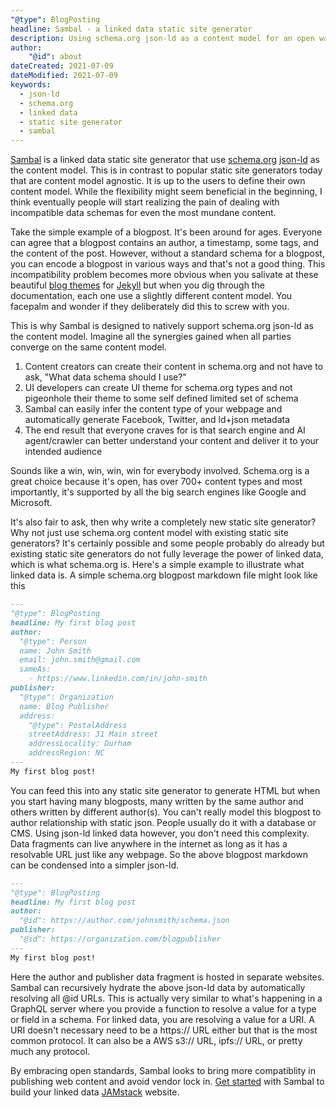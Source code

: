 ```yaml
---
"@type": BlogPosting
headline: Sambal - a linked data static site generator
description: Using schema.org json-ld as a content model for an open way to build SEO websites
author:
    "@id": about
dateCreated: 2021-07-09
dateModified: 2021-07-09
keywords: 
  - json-ld
  - schema.org
  - linked data
  - static site generator
  - sambal
---
```


[Sambal](https://sambal.dev) is a linked data static site generator that use [schema.org](https://schema.org/) [json-ld](https://json-ld.org/) as the content model.  This is in contrast to popular static site generators today that are content model agnostic.  It is up to the users to define their own content model.  While the flexibility might seem beneficial in the beginning, I think eventually people will start realizing the pain of dealing with incompatible data schemas for even the most mundane content.

Take the simple example of a blogpost.  It's been around for ages.  Everyone can agree that a blogpost contains an author, a timestamp, some tags, and the content of the post.  However, without a standard schema for a blogpost, you can encode a blogpost in various ways and that's not a good thing.  This incompatibility problem becomes more obvious when you salivate at these beautiful [blog themes](https://jekyllthemes.io/jekyll-blog-themes) for [Jekyll](https://jekyllrb.com/) but when you dig through the documentation, each one use a slightly different content model.  You facepalm and wonder if they deliberately did this to screw with you.

This is why Sambal is designed to natively support schema.org json-ld as the content model.  Imagine all the synergies gained when all parties converge on the same content model. 

1. Content creators can create their content in schema.org and not have to ask, "What data schema should I use?"
2. UI developers can create UI theme for schema.org types and not pigeonhole their theme to some self defined limited set of schema
3. Sambal can easily infer the content type of your webpage and automatically generate Facebook, Twitter, and ld+json metadata
4. The end result that everyone craves for is that search engine and AI agent/crawler can better understand your content and deliver it to your intended audience

Sounds like a win, win, win, win for everybody involved.  Schema.org is a great choice because it's open, has over 700+ content types and most importantly, it's supported by all the big search engines like Google and Microsoft.  

It's also fair to ask, then why write a completely new static site generator?  Why not just use schema.org content model with existing static site generators?  It's certainly possible and some people probably do already but existing static site generators do not fully leverage the power of linked data, which is what schema.org is.  Here's a simple example to illustrate what linked data is.  A simple schema.org blogpost markdown file might look like this

```md
---
"@type": BlogPosting
headline: My first blog post
author:
  "@type": Person
  name: John Smith
  email: john.smith@gmail.com
  sameAs:
    - https://www.linkedin.com/in/john-smith
publisher:
  "@type": Organization
  name: Blog Publisher
  address:
    "@type": PostalAddress
    streetAddress: 31 Main street
    addressLocality: Durham
    addressRegion: NC
---
My first blog post!
```

You can feed this into any static site generator to generate HTML but when you start having many blogposts, many written by the same author and others written by different author(s).  You can't really model this blogpost to author relationship with static json.  People usually do it with a database or CMS.  Using json-ld linked data however, you don't need this complexity.  Data fragments can live anywhere in the internet as long as it has a resolvable URL just like any webpage.  So the above blogpost markdown can be condensed into a simpler json-ld.

```md
---
"@type": BlogPosting
headline: My first blog post
author:
  "@id": https://author.com/johnsmith/schema.json
publisher:
  "@id": https://organization.com/blogpublisher
---
My first blog post!
```

Here the author and publisher data fragment is hosted in separate websites.  Sambal can recursively hydrate the above json-ld data by automatically resolving all @id URLs.  This is actually very similar to what's happening in a GraphQL server where you provide a function to resolve a value for a type or field in a schema.  For linked data, you are resolving a value for a URI.  A URI doesn't necessary need to be a https:// URL either but that is the most common protocol.  It can also be a AWS s3:// URL, ipfs:// URL, or pretty much any protocol.

By embracing open standards, Sambal looks to bring more compatiblity in publishing web content and avoid vendor lock in.  [Get started](https://www.sambal.dev/docs/get-started/) with Sambal to build your linked data [JAMstack](https://jamstack.org/) website.
